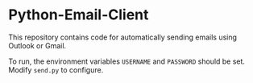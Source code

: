 # Python-Email-Client

This repository contains code for automatically sending emails using Outlook or Gmail.

To run, the environment variables `USERNAME` and `PASSWORD` should be set. Modify `send.py` to configure.